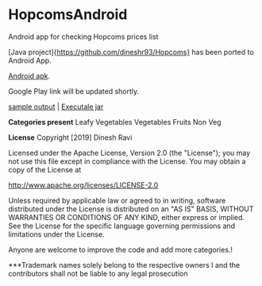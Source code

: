 # HopcomsAndroid
Android app for checking Hopcoms prices list

[Java project]{https://github.com/dineshr93/Hopcoms} has been ported to Android App. 

[Android apk](https://github.com/dineshr93/HopcomsAndroid/blob/master/release/app-release.apk).


Google Play link will be updated shortly.

[sample output](https://github.com/dineshr93/Hopcoms/blob/master/sample_output/Jan_19_2019_Hopcoms.txt) | 
[Executale jar](https://github.com/dineshr93/Hopcoms/blob/master/ready_to_use_jar/Hopcoms_v1.jar)

**Categories present**
Leafy Vegetables
Vegetables
Fruits
Non Veg

**License**
Copyright [2019] Dinesh Ravi

Licensed under the Apache License, Version 2.0 (the "License"); 
you may not use this file except in compliance with the License. 
You may obtain a copy of the License at

http://www.apache.org/licenses/LICENSE-2.0

Unless required by applicable law or agreed to in writing, 
software distributed under the License is distributed on an "AS IS" BASIS, 
WITHOUT WARRANTIES OR CONDITIONS OF ANY KIND, either express or implied. 
See the License for the specific language governing permissions and limitations 
under the License.

Anyone are welcome to improve the code and add more categories.!


***Trademark names solely belong to the respective owners I and the contributors shall not be liable to any legal prosecution
